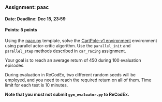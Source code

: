 ### Assignment: paac
#### Date: Deadline: Dec 15, 23:59
#### Points: 5 points

Using the [paac.py](https://github.com/ufal/npfl122/tree/past-1920/labs/08/paac.py)
template, solve the [CartPole-v1 environment](https://gym.openai.com/envs/CartPole-v1)
environment using parallel actor-critic algorithm. Use the `parallel_init`
and `parallel_step` methods described in `car_racing` assignment.

Your goal is to reach an average return of 450 during 100 evaluation episodes.

During evaluation in ReCodEx, two different random seeds will be employed, and
you need to reach the required return on all of them. Time limit for each test
is 10 minutes.

**Note that you must not submit `gym_evaluator.py` to ReCodEx.**

